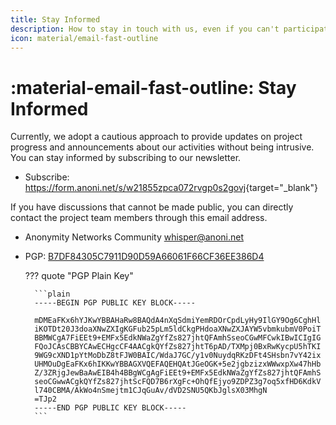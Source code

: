 ```yaml
---
title: Stay Informed
description: How to stay in touch with us, even if you can't participate directly right now!
icon: material/email-fast-outline
---
```


# :material-email-fast-outline: Stay Informed

Currently, we adopt a cautious approach to provide updates on project progress and announcements about our activities without being intrusive. You can stay informed by subscribing to our newsletter.

- Subscribe: <https://form.anoni.net/s/w21855zpca072rvgp0s2govj>{target="_blank"}

If you have discussions that cannot be made public, you can directly contact the project team members through this email address.

- Anonymity Networks Community <whisper@anoni.net>
- PGP: [B7DF84305C7911D90D59A66061F66CF36EE386D4](https://anoni.net/B7DF84305C7911D90D59A66061F66CF36EE386D4.asc)

    ??? quote "PGP Plain Key"

        ```plain
        -----BEGIN PGP PUBLIC KEY BLOCK-----

        mDMEaFKx6hYJKwYBBAHaRw8BAQdA4nXqSdmiYemRDOrCpdLyHy9IlGY9Og6CghHl
        iKOTDt20J3doaXNwZXIgKGFub25pLm5ldCkgPHdoaXNwZXJAYW5vbmkubmV0PoiT
        BBMWCgA7FiEEt9+EMFx5EdkNWaZgYfZs827jhtQFAmhSseoCGwMFCwkIBwICIgIG
        FQoJCAsCBBYCAwECHgcCF4AACgkQYfZs827jhtT6pAD/TXMpj0BxRwKycpU5hTKI
        9WG9cXND1pYtMoDbZ8tFJW0BAIC/WdaJ7GC/y1v0NuydqRKzDFt4SHsbn7vY42ix
        UHMOuDgEaFKx6hIKKwYBBAGXVQEFAQEHQAtJGeOGK+5e2jgbzizxWWwxpXw47hHb
        Z/3ZRjgJewBaAwEIB4h4BBgWCgAgFiEEt9+EMFx5EdkNWaZgYfZs827jhtQFAmhS
        seoCGwwACgkQYfZs827jhtScFQD7B6rXgFc+OhQfEjyo9ZDPZ3g7oq5xfHD6KdkV
        l740CBMA/AkWo4nSmejtm1CJqGuAv/dVD2SNU5QKbJglsX03MhgN
        =TJp2
        -----END PGP PUBLIC KEY BLOCK-----
        ```
